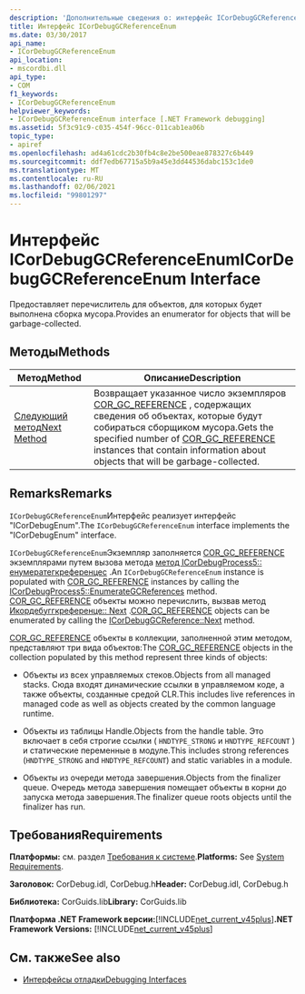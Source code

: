 ```yaml
---
description: 'Дополнительные сведения о: интерфейс ICorDebugGCReferenceEnum'
title: Интерфейс ICorDebugGCReferenceEnum
ms.date: 03/30/2017
api_name:
- ICorDebugGCReferenceEnum
api_location:
- mscordbi.dll
api_type:
- COM
f1_keywords:
- ICorDebugGCReferenceEnum
helpviewer_keywords:
- ICorDebugGCReferenceEnum interface [.NET Framework debugging]
ms.assetid: 5f3c91c9-c035-454f-96cc-011cab1ea06b
topic_type:
- apiref
ms.openlocfilehash: ad4a61cdc2b30fb4c8e2be500eae878327c6b449
ms.sourcegitcommit: ddf7edb67715a5b9a45e3dd44536dabc153c1de0
ms.translationtype: MT
ms.contentlocale: ru-RU
ms.lasthandoff: 02/06/2021
ms.locfileid: "99801297"
---
```

# <a name="icordebuggcreferenceenum-interface"></a><span data-ttu-id="b6af3-103">Интерфейс ICorDebugGCReferenceEnum</span><span class="sxs-lookup"><span data-stu-id="b6af3-103">ICorDebugGCReferenceEnum Interface</span></span>

<span data-ttu-id="b6af3-104">Предоставляет перечислитель для объектов, для которых будет выполнена сборка мусора.</span><span class="sxs-lookup"><span data-stu-id="b6af3-104">Provides an enumerator for objects that will be garbage-collected.</span></span>  
  
## <a name="methods"></a><span data-ttu-id="b6af3-105">Методы</span><span class="sxs-lookup"><span data-stu-id="b6af3-105">Methods</span></span>  
  
|<span data-ttu-id="b6af3-106">Метод</span><span class="sxs-lookup"><span data-stu-id="b6af3-106">Method</span></span>|<span data-ttu-id="b6af3-107">Описание</span><span class="sxs-lookup"><span data-stu-id="b6af3-107">Description</span></span>|  
|------------|-----------------|  
|[<span data-ttu-id="b6af3-108">Следующий метод</span><span class="sxs-lookup"><span data-stu-id="b6af3-108">Next Method</span></span>](icordebuggcreferenceenum-next-method.md)|<span data-ttu-id="b6af3-109">Возвращает указанное число экземпляров [COR_GC_REFERENCE](cor-gc-reference-structure.md) , содержащих сведения об объектах, которые будут собираться сборщиком мусора.</span><span class="sxs-lookup"><span data-stu-id="b6af3-109">Gets the specified number of [COR_GC_REFERENCE](cor-gc-reference-structure.md) instances that contain information about objects that will be garbage-collected.</span></span>|  
  
## <a name="remarks"></a><span data-ttu-id="b6af3-110">Remarks</span><span class="sxs-lookup"><span data-stu-id="b6af3-110">Remarks</span></span>  

 <span data-ttu-id="b6af3-111">`ICorDebugGCReferenceEnum`Интерфейс реализует интерфейс "ICorDebugEnum".</span><span class="sxs-lookup"><span data-stu-id="b6af3-111">The `ICorDebugGCReferenceEnum` interface implements the "ICorDebugEnum" interface.</span></span>  
  
 <span data-ttu-id="b6af3-112">`ICorDebugGCReferenceEnum`Экземпляр заполняется [COR_GC_REFERENCE](cor-gc-reference-structure.md) экземплярами путем вызова метода [метод ICorDebugProcess5:: енумератегкреференцес](icordebugprocess5-enumerategcreferences-method.md) .</span><span class="sxs-lookup"><span data-stu-id="b6af3-112">An `ICorDebugGCReferenceEnum` instance is populated with [COR_GC_REFERENCE](cor-gc-reference-structure.md) instances by calling the [ICorDebugProcess5::EnumerateGCReferences](icordebugprocess5-enumerategcreferences-method.md) method.</span></span> <span data-ttu-id="b6af3-113">[COR_GC_REFERENCE](cor-gc-reference-structure.md) объекты можно перечислить, вызвав метод [Икордебуггкреференце:: Next](icordebuggcreferenceenum-next-method.md) .</span><span class="sxs-lookup"><span data-stu-id="b6af3-113">[COR_GC_REFERENCE](cor-gc-reference-structure.md) objects can be enumerated by calling the [ICorDebugGCReference::Next](icordebuggcreferenceenum-next-method.md) method.</span></span>  
  
 <span data-ttu-id="b6af3-114">[COR_GC_REFERENCE](cor-gc-reference-structure.md) объекты в коллекции, заполненной этим методом, представляют три вида объектов:</span><span class="sxs-lookup"><span data-stu-id="b6af3-114">The [COR_GC_REFERENCE](cor-gc-reference-structure.md) objects in the collection populated by this method represent three kinds of objects:</span></span>  
  
- <span data-ttu-id="b6af3-115">Объекты из всех управляемых стеков.</span><span class="sxs-lookup"><span data-stu-id="b6af3-115">Objects from all managed stacks.</span></span> <span data-ttu-id="b6af3-116">Сюда входят динамические ссылки в управляемом коде, а также объекты, созданные средой CLR.</span><span class="sxs-lookup"><span data-stu-id="b6af3-116">This includes live references in managed code as well as objects created by the common language runtime.</span></span>  
  
- <span data-ttu-id="b6af3-117">Объекты из таблицы Handle.</span><span class="sxs-lookup"><span data-stu-id="b6af3-117">Objects from the handle table.</span></span> <span data-ttu-id="b6af3-118">Это включает в себя строгие ссылки ( `HNDTYPE_STRONG` и `HNDTYPE_REFCOUNT` ) и статические переменные в модуле.</span><span class="sxs-lookup"><span data-stu-id="b6af3-118">This includes strong references (`HNDTYPE_STRONG` and `HNDTYPE_REFCOUNT`) and static variables in a module.</span></span>  
  
- <span data-ttu-id="b6af3-119">Объекты из очереди метода завершения.</span><span class="sxs-lookup"><span data-stu-id="b6af3-119">Objects from the finalizer queue.</span></span> <span data-ttu-id="b6af3-120">Очередь метода завершения помещает объекты в корни до запуска метода завершения.</span><span class="sxs-lookup"><span data-stu-id="b6af3-120">The finalizer queue roots objects until the finalizer has run.</span></span>  
  
## <a name="requirements"></a><span data-ttu-id="b6af3-121">Требования</span><span class="sxs-lookup"><span data-stu-id="b6af3-121">Requirements</span></span>  

 <span data-ttu-id="b6af3-122">**Платформы:** см. раздел [Требования к системе](../../get-started/system-requirements.md).</span><span class="sxs-lookup"><span data-stu-id="b6af3-122">**Platforms:** See [System Requirements](../../get-started/system-requirements.md).</span></span>  
  
 <span data-ttu-id="b6af3-123">**Заголовок:** CorDebug.idl, CorDebug.h</span><span class="sxs-lookup"><span data-stu-id="b6af3-123">**Header:** CorDebug.idl, CorDebug.h</span></span>  
  
 <span data-ttu-id="b6af3-124">**Библиотека:** CorGuids.lib</span><span class="sxs-lookup"><span data-stu-id="b6af3-124">**Library:** CorGuids.lib</span></span>  
  
 <span data-ttu-id="b6af3-125">**Платформа .NET Framework версии:**[!INCLUDE[net_current_v45plus](../../../../includes/net-current-v45plus-md.md)]</span><span class="sxs-lookup"><span data-stu-id="b6af3-125">**.NET Framework Versions:** [!INCLUDE[net_current_v45plus](../../../../includes/net-current-v45plus-md.md)]</span></span>  
  
## <a name="see-also"></a><span data-ttu-id="b6af3-126">См. также</span><span class="sxs-lookup"><span data-stu-id="b6af3-126">See also</span></span>

- [<span data-ttu-id="b6af3-127">Интерфейсы отладки</span><span class="sxs-lookup"><span data-stu-id="b6af3-127">Debugging Interfaces</span></span>](debugging-interfaces.md)
